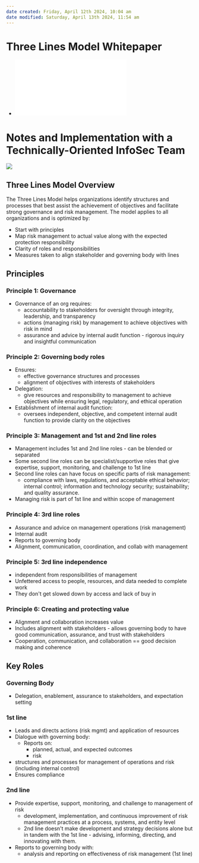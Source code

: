 ```yaml
---
date created: Friday, April 12th 2024, 10:04 am
date modified: Saturday, April 13th 2024, 11:54 am
---
```


# Three Lines Model Whitepaper
- ![](three-lines-model-updated.pdf)

# Notes and Implementation with a Technically-Oriented InfoSec Team
![](_attachments/IIA%203%20Lines%20Model/IMG-20240412102823483.png)
## Three Lines Model Overview
The Three Lines Model helps organizations identify structures and processes that best assist the achievement of objectives and facilitate strong governance and risk management. The model applies to all organizations and is optimized by:
- Start with principles
- Map risk management to actual value along with the expected protection responsibility
- Clarity of roles and responsibilities
- Measures taken to align stakeholder and governing body with lines
## Principles 
### Principle 1: Governance
- Governance of an org requires:
	- accountability to stakeholders for oversight through integrity, leadership, and transparency
	- actions (managing risk) by management to achieve objectives with risk in mind
	- assurance and advice by internal audit function - rigorous inquiry and insightful communication
### Principle 2: Governing body roles
- Ensures:
	- effective governance structures and processes
	- alignment of objectives with interests of stakeholders
- Delegation:
	- give resources and responsibility to management to achieve objectives while ensuring legal, regulatory, and ethical operation
- Establishment of internal audit function:
	- oversees independent, objective, and competent internal audit function to provide clarity on the objectives
### Principle 3: Management and 1st and 2nd line roles
- Management includes 1st and 2nd line roles - can be blended or separated
- Some second line roles can be specialist/supportive roles that give expertise, support, monitoring, and challenge to 1st line
- Second line roles can have focus on specific parts of risk management: 
	- compliance with laws, regulations, and acceptable ethical behavior; internal control; information and technology security; sustainability; and quality assurance.
- Managing risk is part of 1st line and within scope of management
### Principle 4: 3rd line roles
- Assurance and advice on management operations (risk management)
- Internal audit 
- Reports to governing body
- Alignment, communication, coordination, and collab with management
### Principle 5: 3rd line independence
- independent from responsibilities of management 
- Unfettered access to people, resources, and data needed to complete work
- They don't get slowed down by access and lack of buy in
### Principle 6: Creating and protecting value
- Alignment and collaboration increases value
- Includes alignment with stakeholders - allows governing body to have good communication, assurance, and trust with stakeholders
- Cooperation, communication, and collaboration == good decision making and coherence 
## Key Roles
### Governing Body
- Delegation, enablement, assurance to stakeholders, and expectation setting
### 1st line
- Leads and directs actions (risk mgmt) and application of resources 
- Dialogue with governing body:
	- Reports on:
		- planned, actual, and expected outcomes
		- risk
- structures and processes for management of operations and risk (including internal control)
- Ensures compliance
### 2nd line
- Provide expertise, support, monitoring, and challenge to management of risk
	- development, implementation, and continuous improvement of risk management practices at a process, systems, and entity level
	- 2nd line doesn't make development and strategy decisions alone but in tandem with the 1st line - advising, informing, directing, and innovating with them.
- Reports to governing body with:
	- analysis and reporting on effectiveness of risk management (1st line)